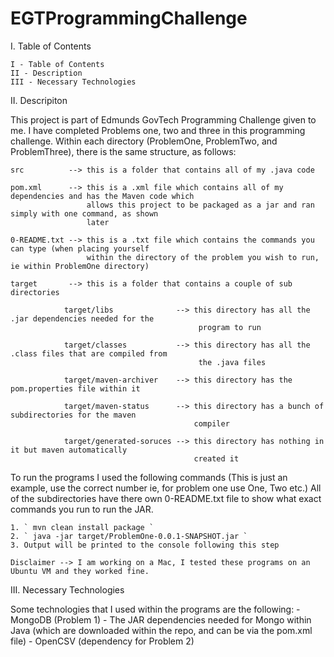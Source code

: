 # EGTProgrammingChallenge

I. Table of Contents 

    I - Table of Contents
    II - Description
    III - Necessary Technologies


II. Descripiton

This project is part of Edmunds GovTech Programming Challenge given to me. I have completed Problems one, 
two and three in this programming challenge. Within each directory (ProblemOne, ProblemTwo, and 
ProblemThree), there is the same structure, as follows:
   
    src          --> this is a folder that contains all of my .java code
    
    pom.xml      --> this is a .xml file which contains all of my dependencies and has the Maven code which 
                     allows this project to be packaged as a jar and ran simply with one command, as shown 
                     later
    
    0-README.txt --> this is a .txt file which contains the commands you can type (when placing yourself 
                     within the directory of the problem you wish to run, ie within ProblemOne directory)
    
    target       --> this is a folder that contains a couple of sub directories
                    
                target/libs              --> this directory has all the .jar dependencies needed for the 
                                              program to run
    
                target/classes           --> this directory has all the .class files that are compiled from
                                              the .java files
            
                target/maven-archiver    --> this directory has the pom.properties file within it
    
                target/maven-status      --> this directory has a bunch of subdirectories for the maven 
                                             compiler

                target/generated-soruces --> this directory has nothing in it but maven automatically
                                             created it 

To run the programs I used the following commands (This is just an example, use the correct number ie, for problem one use One, Two etc.)
All of the subdirectories have there own 0-README.txt file to show what exact commands you run to run the JAR.

    1. ` mvn clean install package `
    2. ` java -jar target/ProblemOne-0.0.1-SNAPSHOT.jar `
    3. Output will be printed to the console following this step

    Disclaimer --> I am working on a Mac, I tested these programs on an Ubuntu VM and they worked fine. 

III. Necessary Technologies

Some technologies that I used within the programs are the following:
    - MongoDB (Problem 1)
        - The JAR dependencies needed for Mongo within Java (which are downloaded within the repo, and can be via the pom.xml file)
    - OpenCSV (dependency for Problem 2)






